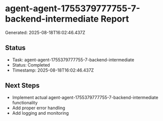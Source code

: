# agent-agent-1755379777755-7-backend-intermediate Report

Generated: 2025-08-18T16:02:46.437Z

## Status
- Task: agent-agent-1755379777755-7-backend-intermediate
- Status: Completed
- Timestamp: 2025-08-18T16:02:46.437Z

## Next Steps
- Implement actual agent-agent-1755379777755-7-backend-intermediate functionality
- Add proper error handling
- Add logging and monitoring
